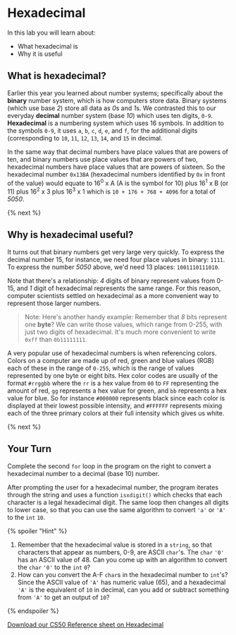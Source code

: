 # Hexadecimal

In this lab you will learn about:

- What hexadecimal is
- Why it is useful

## What is hexadecimal?

Earlier this year you learned about number systems; specifically about the **binary** number system, which is how computers store data. Binary systems (which use base *2*) store all data as *0*s and *1*s. We contrasted this to our everyday **decimal** number system (base *10*) which uses ten digits, `0-9`. **Hexadecimal** is a numbering system which uses 16 symbols. In addition to the symbols `0-9`, it uses `a`, `b`, `c`, `d`, `e`, and `f`, for the additional digits (corresponding to `10`, `11`, `12`, `13`, `14`, and `15` in decimal.

In the same way that decimal numbers have place values that are powers of ten, and binary numbers use place values that are powers of two, hexadecimal numbers have place values that are powers of sixteen. So the hexadecimal number `0x13BA` (hexadecimal numbers identified by `0x` in front of the value) would equate to 16<sup>0</sup> x A (A is the symbol for 10) plus 16<sup>1</sup> x B (or 11) plus 16<sup>2</sup> x 3 plus 16<sup>3</sup> x 1 which is `10 + 176 + 768 + 4096` for a total of *5050*.

{% next %}

## Why is hexadecimal useful?

It turns out that binary numbers get very large very quickly. To express the decimal number 15, for instance, we need four place values in binary: `1111`. To express the number *5050* above, we'd need 13 places: `1001110111010`.

Note that there's a relationship: *4* digits of binary represent values from 0-15, and *1* digit of hexadecimal represents the same range. For this reason, computer scientists settled on hexadecimal as a more convenient way to represent those larger numbers.

> Note: Here's another handy example: Remember that *8* bits represent one **byte**? We can write those values, which range from 0-255, with just two digits of hexadecimal. It's much more convenient to write `0xff` than `0b11111111`.

A very popular use of hexadecimal numbers is when referencing colors. Colors on a computer are made up of red, green and blue values (RGB) each of these in the range of `0-255`, which is the range of values represented by one byte or eight bits. Hex color codes are usually of the format `#rrggbb` where the `rr` is a hex value from `00` to `FF` representing the amount of red, `gg` represents a hex value for green, and `bb` represents a hex value for blue. So for instance `#000000` represents black since each color is displayed at their lowest possible intensity, and `#FFFFFF` represents mixing each of the three primary colors at their full intensity which gives us white.

{% next %}

## Your Turn

Complete the second `for` loop in the program on the right to convert a hexadecimal number to a decimal (base 10) number.

After prompting the user for a hexadecimal number, the program iterates through the string and uses a function `isxdigit()` which checks that each character is a legal hexadecimal digit. The same loop then changes all digits to lower case, so that you can use the same algorithm to convert `'a'` or `'A'` to the `int` `10`.

{% spoiler "Hint" %}

1. Remember that the hexadecimal value is stored in a `string`, so that characters that appear as numbers, 0-9, are ASCII `char`'s. The `char` `'0'` has an ASCII value of 48. Can you come up with an algorithm to convert the `char` `'0'` to the `int` `0`?
2. How can you convert the A-F `char`s in the hexadecimal number to `int`'s? Since the ASCII value of `'A'` has numeric value (65), and a hexadecimal `'A'` is the equivalent of `10` in decimal, can you add or subtract something from `'A'` to get an output of `10`?


{% endspoiler %}

[Download our CS50 Reference sheet on Hexadecimal](https://cs50.harvard.edu/ap/2020/assets/pdfs/hexadecimal.pdf)
